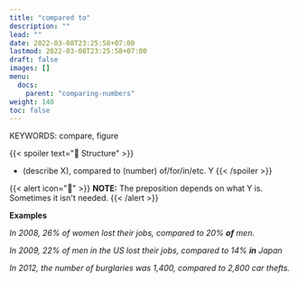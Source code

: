 ```yaml
---
title: "compared to"
description: ""
lead: ""
date: 2022-03-08T23:25:58+07:00
lastmod: 2022-03-08T23:25:58+07:00
draft: false
images: []
menu:
  docs:
    parent: "comparing-numbers"
weight: 140
toc: false
---
```


KEYWORDS: compare, figure

{{< spoiler text="🌱 Structure" >}}

- (describe X), compared to (number) of/for/in/etc. Y
  {{< /spoiler >}}

{{< alert icon="📝" >}}
**NOTE:** The preposition depends on what Y is. Sometimes it isn't needed.
{{< /alert >}}

**Examples**

_In 2008, 26% of women lost their jobs, compared to 20% **of** men._

_In 2009, 22% of men in the US lost their jobs, compared to 14% **in** Japan_

_In 2012, the number of burglaries was 1,400, compared to 2,800 car thefts._
